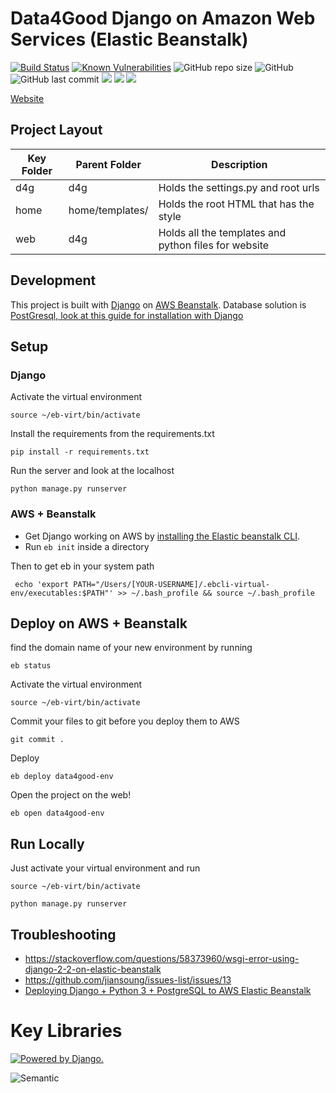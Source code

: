 # Data4Good Django on Amazon Web Services (Elastic Beanstalk)

[![Build Status](https://travis-ci.com/d4gumich/data4good-django.svg?branch=master)](https://travis-ci.com/d4gumich/data4good-django)
[![Known Vulnerabilities](https://snyk.io/test/github/d4gumich/data4good-django/badge.svg)](https://snyk.io/test/github/d4gumich/data4good-django)
![GitHub repo size](https://img.shields.io/github/repo-size/d4gumich/data4good-django.svg)
![GitHub](https://img.shields.io/github/license/d4gumich/data4good-django.svg)
![GitHub last commit](https://img.shields.io/github/last-commit/d4gumich/data4good-django.svg)
![](https://img.shields.io/badge/django-✓-blue.svg)
![](https://img.shields.io/badge/semantic_uI-✓-blue.svg)
![](https://img.shields.io/badge/aws_elastic_beanstalk-✓-blueviolet.svg)

[Website](http://data4good.fjwji7zqan.us-east-1.elasticbeanstalk.com/)


## Project Layout
| Key Folder | Parent Folder | Description |
| - | - | - |
| d4g | d4g | Holds the settings.py and root urls | 
| home | home/templates/ | Holds the root HTML that has the style | 
| web | d4g| Holds all the templates and python files for website | 


## Development

This project is built with [Django](https://www.djangoproject.com/) on [AWS Beanstalk](https://aws.amazon.com/elasticbeanstalk/). Database solution is [PostGresql, look at this guide for installation with Django](https://medium.com/agatha-codes/painless-postgresql-django-d4f03364989)


## Setup

### Django
Activate the virtual environment
```
source ~/eb-virt/bin/activate
```

Install the requirements from the requirements.txt
```
pip install -r requirements.txt
```

Run the server and look at the localhost
```
python manage.py runserver
```

### AWS + Beanstalk

- Get Django working on AWS by [installing the Elastic beanstalk CLI](https://github.com/aws/aws-elastic-beanstalk-cli-setup).
- Run `eb init` inside a directory

Then to get eb in your system path
```
 echo 'export PATH="/Users/[YOUR-USERNAME]/.ebcli-virtual-env/executables:$PATH"' >> ~/.bash_profile && source ~/.bash_profile
```

## Deploy on AWS + Beanstalk
find the domain name of your new environment by running 
 
```
eb status
```

Activate the virtual environment
```
source ~/eb-virt/bin/activate
```

Commit your files to git before you deploy them to AWS
```
git commit .
```

Deploy
``` 
eb deploy data4good-env
```

Open the project on the web!
``` 
eb open data4good-env
```

## Run Locally
Just activate your virtual environment and run

```
source ~/eb-virt/bin/activate
```

```
python manage.py runserver
```

## Troubleshooting
- https://stackoverflow.com/questions/58373960/wsgi-error-using-django-2-2-on-elastic-beanstalk
- https://github.com/jiansoung/issues-list/issues/13
- [Deploying Django + Python 3 + PostgreSQL to AWS Elastic Beanstalk](https://realpython.com/deploying-a-django-app-and-postgresql-to-aws-elastic-beanstalk/)

# Key Libraries
<a href="http://www.djangoproject.com/"><img src="https://www.djangoproject.com/m/img/badges/djangopowered126x54.gif" border="0" alt="Powered by Django." title="Powered by Django." /></a>

![Semantic](http://semantic-ui.com/images/logo.png)

